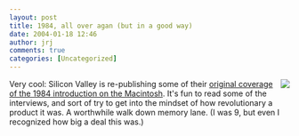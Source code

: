 ```yaml
---
layout: post
title: 1984, all over agan (but in a good way)
date: 2004-01-18 12:46
author: jrj
comments: true
categories: [Uncategorized]
---
```

<img src="http://www.jrj.org/mac512.jpg" align="right" />Very cool: Silicon Valley is re-publishing some of their <a href="http://www.siliconvalley.com/mld/siliconvalley/7739751.htm" target="_blank">original coverage of the 1984 introduction on the Macintosh</a>. It's fun to read some of the interviews, and sort of try to get into the mindset of how revolutionary a product it was. A worthwhile walk down memory lane. (I was 9, but even I recognized how big a deal this was.)
